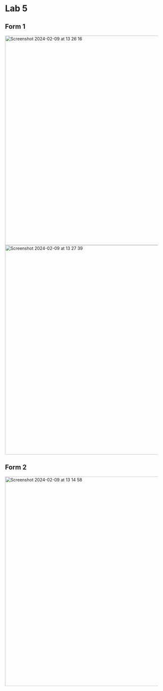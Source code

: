 # Lab 5
## Form 1
<img width="688" alt="Screenshot 2024-02-09 at 13 26 16" src="https://github.com/myktsk/CPAN134_Lab/assets/22167483/668f141a-7982-41bc-8407-3e35d2cee7df">
<img width="688" alt="Screenshot 2024-02-09 at 13 27 39" src="https://github.com/myktsk/CPAN134_Lab/assets/22167483/6307611c-0f05-4b41-9d01-7672388b96b3">

## Form 2
<img width="688" alt="Screenshot 2024-02-09 at 13 14 58" src="https://github.com/myktsk/CPAN134_Lab/assets/22167483/85fca43f-5703-454c-8104-4104ab1a1f20">
